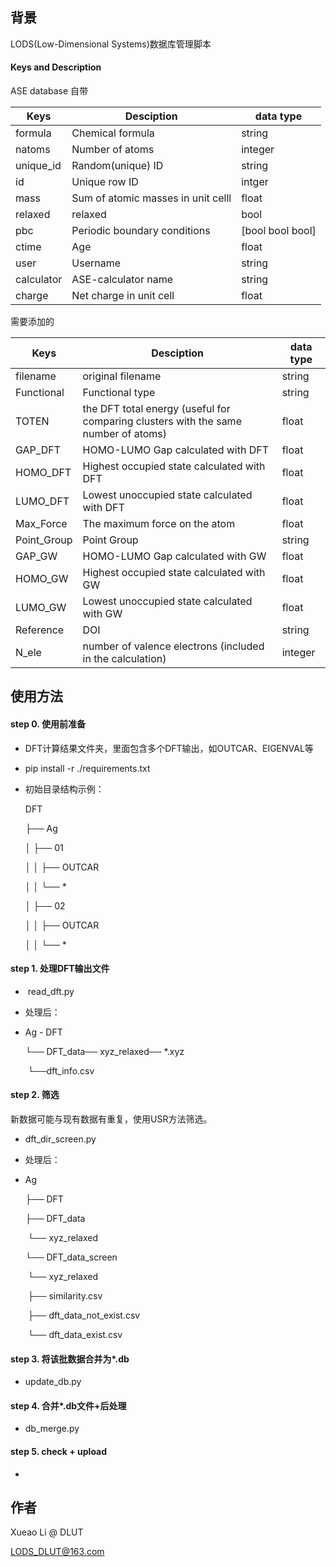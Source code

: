 ## 背景

LODS(Low-Dimensional Systems)数据库管理脚本

#### Keys and Description

ASE database 自带

| Keys       | Desciption                         | data type        |
| ---------- | ---------------------------------- | ---------------- |
| formula    | Chemical formula                   | string           |
| natoms     | Number of atoms                    | integer          |
| unique_id  | Random(unique) ID                  | string           |
| id         | Unique row ID                      | intger           |
| mass       | Sum of atomic masses in unit celll | float            |
| relaxed    | relaxed                            | bool             |
| pbc        | Periodic boundary conditions       | [bool bool bool] |
| ctime      | Age                                | float            |
| user       | Username                           | string           |
| calculator | ASE-calculator name                | string           |
| charge     | Net charge in unit cell            | float            |

需要添加的

| Keys        | Desciption                                                   | data type |
| ----------- | ------------------------------------------------------------ | --------- |
| filename    | original filename                                            | string    |
| Functional  | Functional type                                              | string    |
| TOTEN       | the DFT total energy (useful for comparing clusters with the same number of atoms) | float     |
| GAP_DFT     | HOMO-LUMO Gap calculated with DFT                            | float     |
| HOMO_DFT    | Highest occupied state calculated with DFT                   | float     |
| LUMO_DFT    | Lowest unoccupied state calculated with DFT                  | float     |
| Max_Force   | The maximum force on the atom                                | float     |
| Point_Group | Point Group                                                  | string    |
| GAP_GW      | HOMO-LUMO Gap calculated with GW                             | float     |
| HOMO_GW     | Highest occupied state calculated with GW                    | float     |
| LUMO_GW     | Lowest unoccupied state calculated with GW                   | float     |
| Reference   | DOI                                                          | string    |
| N_ele       | number of valence electrons (included in the calculation)    | integer   |



## 使用方法

#### step 0. 使用前准备

- DFT计算结果文件夹，里面包含多个DFT输出，如OUTCAR、EIGENVAL等

- pip install -r ./requirements.txt

- 初始目录结构示例：

  DFT

  ├── Ag

  │   ├── 01

  │   │   ├── OUTCAR

  │   │   └── *

  │   ├── 02

  │   │   ├── OUTCAR

  │   │   └── *

#### step 1. 处理DFT输出文件

- ​	read_dft.py

- 处理后：

- Ag - DFT

     └── DFT_data──  xyz_relaxed──  *.xyz

  ​            └──dft_info.csv

#### step 2. 筛选

新数据可能与现有数据有重复，使用USR方法筛选。

- dft_dir_screen.py

- 处理后：

- Ag

  ├── DFT

  ├── DFT_data

  ​    └── xyz_relaxed

  └── DFT_data_screen

  ​    └── xyz_relaxed

  ​        ├── similarity.csv

  ​        ├── dft_data_not_exist.csv

  ​        └── dft_data_exist.csv

  

#### step 3. 将该批数据合并为*.db

- update_db.py

  

#### step 4. 合并*.db文件+后处理

- db_merge.py

  

#### step 5. check + upload

- 

## 作者

Xueao Li @ DLUT

LODS_DLUT@163.com

